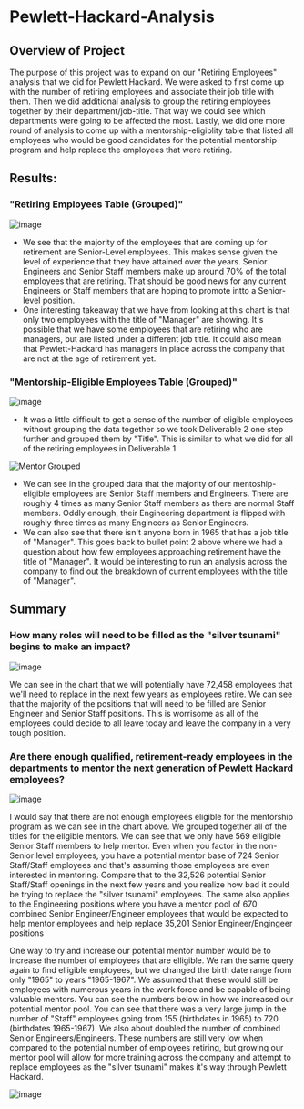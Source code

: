 # Pewlett-Hackard-Analysis

## Overview of Project

The purpose of this project was to expand on our "Retiring Employees" analysis that we did for Pewlett Hackard. We were asked to first come up with the number of retiring employees and associate their job title with them. Then we did additional analysis to group the retiring employees together by their department/job-title. That way we could see which departments were going to be affected the most. Lastly, we did one more round of analysis to come up with a mentorship-eligiblity table that listed all employees who would be good candidates for the potential mentorship program and help replace the employees that were retiring. 

## Results: 

### "Retiring Employees Table (Grouped)"

![image](https://user-images.githubusercontent.com/110848660/197605624-b7c50941-f1cd-44f1-8d3f-6e7fe7149a4c.png)

 - We see that the majority of the employees that are coming up for retirement are Senior-Level employees. This makes sense given the level of experience that they have attained over the years. Senior Engineers and Senior Staff members make up around 70% of the total employees that are retiring. That should be good news for any current Engineers or Staff members that are hoping to promote intto a Senior-level position.
 - One interesting takeaway that we have from looking at this chart is that only two employees with the title of "Manager" are showing. It's possible that we have some employees that are retiring who are managers, but are listed under a different job title. It could also mean that Pewlett-Hackard has managers in place across the company that are not at the age of retirement yet.

### "Mentorship-Eligible Employees Table (Grouped)"

![image](https://user-images.githubusercontent.com/110848660/197612057-247d803c-9931-41d0-a7f9-a28a4d7aaed1.png)

 - It was a little difficult to get a sense of the number of eligible employees without grouping the data together so we took Deliverable 2 one step further and grouped them by "Title". This is similar to what we did for all of the retiring employees in Deliverable 1.

![Mentor Grouped](https://user-images.githubusercontent.com/110848660/197613153-86893923-e69c-44a6-9806-87b41f7af7cb.png)

 - We can see in the grouped data that the majority of our mentoship-eligible employees are Senior Staff members and Engineers. There are roughly 4 times as many Senior Staff members as there are normal Staff members. Oddly enough, their Engineering department is flipped with roughly three times as many Engineers as Senior Engineers.
 - We can also see that there isn't anyone born in 1965 that has a job title of "Manager". This goes back to bullet point 2 above where we had a question about how few employees approaching retirement have the title of "Manager". It would be interesting to run an analysis across the company to find out the breakdown of current employees with the title of "Manager".

## Summary

### How many roles will need to be filled as the "silver tsunami" begins to make an impact?

![image](https://user-images.githubusercontent.com/110848660/197605624-b7c50941-f1cd-44f1-8d3f-6e7fe7149a4c.png)

We can see in the chart that we will potentially have 72,458 employees that we'll need to replace in the next few years as employees retire. We can see that the majority of the positions that will need to be filled are Senior Engineer and Senior Staff positions. This is worrisome as all of the employees could decide to all leave today and leave the company in a very tough position.

### Are there enough qualified, retirement-ready employees in the departments to mentor the next generation of Pewlett Hackard employees?

![image](https://user-images.githubusercontent.com/110848660/197646095-75d26788-51ee-4af6-a7b7-11be16826230.png)

I would say that there are not enough employees eligible for the mentorship program as we can see in the chart above. We grouped together all of the titles for the eligible mentors. We can see that we only have 569 elligible Senior Staff members to help mentor. Even when you factor in the non-Senior level employees, you have a potential mentor base of 724 Senior Staff/Staff employees and that's assuming those employees are even interested in mentoring. Compare that to the 32,526 potential Senior Staff/Staff openings in the next few years and you realize how bad it could be trying to replace the "silver tsunami" employees. The same also applies to the Engineering positions where you have a mentor pool of 670 combined Senior Engineer/Engineer employees that would be expected to help mentor employees and help replace 35,201 Senior Engineer/Engingeer positions

One way to try and increase our potential mentor number would be to increase the number of employees that are elligible. We ran the same query again to find elligible employees, but we changed the birth date range from only "1965" to years "1965-1967". We assumed that these would still be employees with numerous years in the work force and be capable of being valuable mentors. You can see the numbers below in how we increased our potential mentor pool. You can see that there was a very large jump in the number of "Staff" employees going from 155 (birthdates in 1965) to 720 (birthdates 1965-1967). We also about doubled the number of combined Senior Engineers/Engineers. These numbers are still very low when compared to the potential number of employees retiring, but growing our mentor pool will allow for more training across the company and attempt to replace employees as the "silver tsunami" makes it's way through Pewlett Hackard.

![image](https://user-images.githubusercontent.com/110848660/197648212-c3536701-8aa1-4152-99eb-d5be485c89a9.png)
